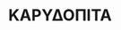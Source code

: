 ---
title: "ΚΑΡΥΔΟΠΙΤΑ"
subtitle:
ingredients:
  - title: "ΖΥΜΗ"
    theingredients:
      - ingredient: "10 αυγά"
      - ingredient: "750γρ. ζάχαρη"
      - ingredient: "500γρ. γάλα"
      - ingredient: "50γρ. ηλιέλαιο"
      - ingredient: "1 κιλό αλεύρι 70άρι"
      - ingredient: "5γρ. κανέλα"
      - ingredient: "2γρ. γαρύφαλλο"
      - ingredient: "50γρ. μπέικιν"
      - ingredient: "150γρ. καρύδια"
  - title: "ΣΙΡΟΠΙ[^51]"
    theingredients:
      - ingredient: "1 λίτρο νερό"
      - ingredient: "1 κιλό ζάχαρη"
      - ingredient: "Λίγο γλυκόζη[^52]"
preparation:
  - title:
    method: "Χτυπάμε στο μίξερ με σύρμα τα αυγά, τη ζάχαρη, το ηλιέλαιο, το γάλα και τα μπαχαρικά ώσπου να αφρίσει το μείγμα μας (προσπαθούμε να το φέρουμε όσο το δυνατόν πιο κοντά στη μορφή της μαρέγκας). Έπειτα προσθέτουμε το αλεύρι με το μπέικιν κοσκινισμένα και τέλος τα καρύδια. Μασκάρουμε[^53] το ταψί και ψήνουμε στους 160 &#176;&#67; για 30&#8242;. Όταν είναι έτοιμο σιροπιάζουμε με ζεστό σιρόπι και ενώ είναι ζεστή η ζύμη[^54]."
footnotes:
  - footnote: "[^51]: Οι ζύμες αυτού του τύπου θέλουν το βάρος τους σε σιρόπι."
  - footnote: "[^52]: Η γλυκόζη έχει μικρότερα μόρια από τη ζάχαρη με αποτέλεσμα να μπαίνει ανάμεσα στα μόρια της ζάχαρης και να βοηθά τη συνοχή του σιροπιού."
  - footnote: "[^53]: βλ. Κεφάλαιο ΟΡΟΛΟΓΙΑ (Μασκάρω)."
  - footnote: "[^54]: Όταν είναι ζεστή η ζύμη έχουν ανοίξει πλήρως οι πόροι της με αποτέλεσμα να εισχωρεί καλύτερα το σιρόπι."
---